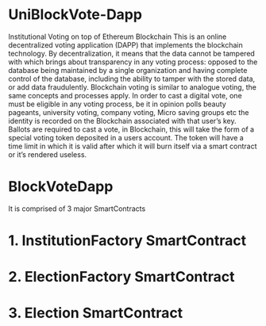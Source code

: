 # UniBlockVote-Dapp
Institutional Voting on top of Ethereum Blockchain
This is an online decentralized voting application (DAPP) that implements the blockchain technology. By decentralization, it means that the data cannot be tampered with which brings about transparency in any voting process: opposed to the database being maintained by a single organization and having complete control of the database, including the ability to tamper with the stored data, or add data fraudulently.
Blockchain voting is similar to analogue voting, the same concepts and processes apply. In order to cast a digital vote, one must be eligible in any voting process, be it in opinion polls beauty pageants, university voting, company voting, Micro saving groups etc the identity is recorded on the Blockchain associated with that user’s key. Ballots are required to cast a vote, in Blockchain, this will take the form of a special voting token deposited in a users account. The token will have a time limit in which it is valid after which it will burn itself via a smart contract or it’s rendered useless.



#  BlockVoteDapp
It is comprised of 3 major SmartContracts
# 1. InstitutionFactory SmartContract
# 2. ElectionFactory SmartContract
# 3. Election SmartContract
